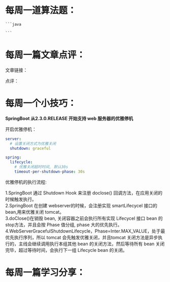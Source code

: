 # 每周一道算法题：


    ```java

    ```
# 每周一篇文章点评：
文章链接： </br>

点评：
# 每周一个小技巧：
**SpringBoot 从2.3.0.RELEASE 开始支持 web 服务器的优雅停机** </br>

开启优雅停机：
```yaml
server:
  # 设置关闭方式为优雅关闭
  shutdown: graceful

spring:
  lifecycle:
    # 优雅关闭超时时间, 默认30s
    timeout-per-shutdown-phase: 30s
```
优雅停机的执行流程:

1.SpringBoot 通过 Shutdown Hook 来注册 doclose() 回调方法，在应用关闭的时候触发执行。</br>
2.SpringBoot 在创建 webserver的时候，会注册实现 smartLifecycel 接口的 bean,用来优雅关闭 tomcat。</br>
3.doClose()在销毁 bean, 关闭容器之前会执行所有实现 Lifecycel 接口 bean 的 stop方法，并且会按 Phase 值分组, phase 大的优先执行。</br>
4.WebServerGracefulShutdownLifecycle，Phase=Inter.MAX_VALUE，处于最优先执行序列，所以 tomcat 会先触发优雅关闭，并且tomcat 关闭方法是异步执行的，主线会继续调用执行本组其他 bean 的关闭方法，然后等待所有 bean 关闭完毕，超过等待时间，会执行下一组 Lifecycle bean 的关闭。</br>

# 每周一篇学习分享：

